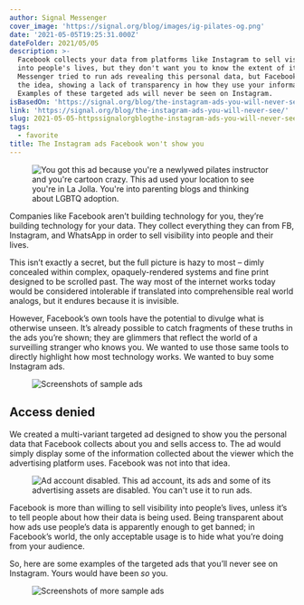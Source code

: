 ```yaml
---
author: Signal Messenger
cover_image: 'https://signal.org/blog/images/ig-pilates-og.png'
date: '2021-05-05T19:25:31.000Z'
dateFolder: 2021/05/05
description: >-
  Facebook collects your data from platforms like Instagram to sell visibility
  into people's lives, but they don't want you to know the extent of it. Signal
  Messenger tried to run ads revealing this personal data, but Facebook rejected
  the idea, showing a lack of transparency in how they use your information.
  Examples of these targeted ads will never be seen on Instagram.
isBasedOn: 'https://signal.org/blog/the-instagram-ads-you-will-never-see/'
link: 'https://signal.org/blog/the-instagram-ads-you-will-never-see/'
slug: 2021-05-05-httpssignalorgblogthe-instagram-ads-you-will-never-see
tags:
  - favorite
title: The Instagram ads Facebook won't show you
---
```

<figure><img alt="You got this ad because you're a newlywed pilates instructor and you're cartoon crazy. This ad used your location to see you're in La Jolla. You're into parenting blogs and thinking about LGBTQ adoption." src="https://signal.org/blog/images/ig-pilates.png"></img></figure>
<p>Companies like Facebook aren&rsquo;t building technology for you, they&rsquo;re building technology for your data. They collect everything they can from FB, Instagram, and WhatsApp in order to sell visibility into people and their lives.</p>
<p>This isn&rsquo;t exactly a secret, but the full picture is hazy to most &ndash; dimly concealed within complex, opaquely-rendered systems and fine print designed to be scrolled past. The way most of the internet works today would be considered intolerable if translated into comprehensible real world analogs, but it endures because it is invisible.</p>
<p>However, Facebook&rsquo;s own tools have the potential to divulge what is otherwise unseen. It&rsquo;s already possible to catch fragments of these truths in the ads you&rsquo;re shown; they are glimmers that reflect the world of a surveilling stranger who knows you. We wanted to use those same tools to directly highlight how most technology works. We wanted to buy some Instagram ads.</p>
<figure><img alt="Screenshots of sample ads" src="https://signal.org/blog/images/ig-kpop-teacher-gp.png"></img></figure>
<h2>Access denied</h2>
<p>We created a multi-variant targeted ad designed to show you the personal data that Facebook collects about you and sells access to. The ad would simply display some of the information collected about the viewer which the advertising platform uses. Facebook was not into that idea.</p>
<figure><img alt="Ad account disabled. This ad account, its ads and some of its advertising assets are disabled. You can't use it to run ads." src="https://signal.org/blog/images/ig-denied.png"></img></figure>
<p>Facebook is more than willing to sell visibility into people&rsquo;s lives, unless it&rsquo;s to tell people about how their data is being used. Being transparent about how ads use people&rsquo;s data is apparently enough to get banned; in Facebook&rsquo;s world, the only acceptable usage is to hide what you&rsquo;re doing from your audience.</p>
<p>So, here are some examples of the targeted ads that you&rsquo;ll never see on Instagram. Yours would have been <em>so</em> you.</p>
<figure><img alt="Screenshots of more sample ads" src="https://signal.org/blog/images/ig-pilates-cpa-barista.png"></img></figure>
